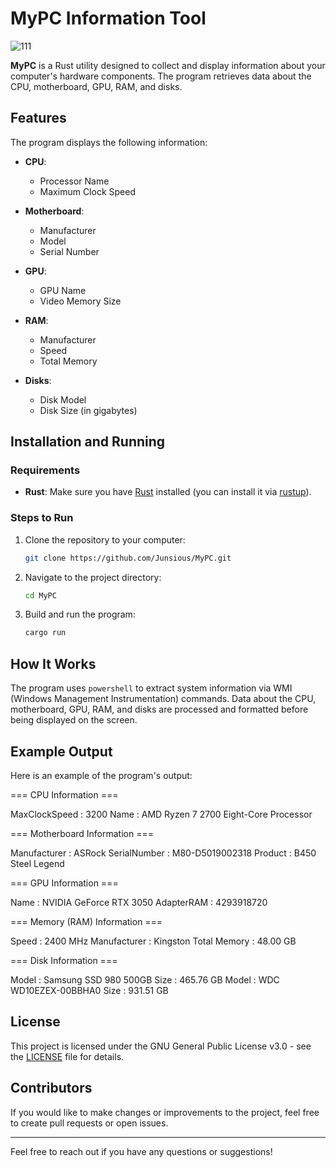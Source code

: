 # MyPC Information Tool
![111](https://github.com/user-attachments/assets/0bc87049-eceb-46eb-8152-53c90f2d6cba)

**MyPC** is a Rust utility designed to collect and display information about your computer's hardware components. The program retrieves data about the CPU, motherboard, GPU, RAM, and disks.

## Features

The program displays the following information:

- **CPU**:
  - Processor Name
  - Maximum Clock Speed
  
- **Motherboard**:
  - Manufacturer
  - Model
  - Serial Number

- **GPU**:
  - GPU Name
  - Video Memory Size

- **RAM**:
  - Manufacturer
  - Speed
  - Total Memory
  
- **Disks**:
  - Disk Model
  - Disk Size (in gigabytes)

## Installation and Running

### Requirements

- **Rust**: Make sure you have [Rust](https://www.rust-lang.org/) installed (you can install it via [rustup](https://rustup.rs/)).

### Steps to Run

1. Clone the repository to your computer:

    ```bash
    git clone https://github.com/Junsious/MyPC.git
    ```

2. Navigate to the project directory:

    ```bash
    cd MyPC
    ```

3. Build and run the program:

    ```bash
    cargo run
    ```

## How It Works

The program uses `powershell` to extract system information via WMI (Windows Management Instrumentation) commands. Data about the CPU, motherboard, GPU, RAM, and disks are processed and formatted before being displayed on the screen.

## Example Output

Here is an example of the program's output:

=== CPU Information ===

MaxClockSpeed : 3200
Name          : AMD Ryzen 7 2700 Eight-Core Processor

=== Motherboard Information ===

Manufacturer : ASRock
SerialNumber : M80-D5019002318
Product      : B450 Steel Legend

=== GPU Information ===

Name          : NVIDIA GeForce RTX 3050
AdapterRAM    : 4293918720

=== Memory (RAM) Information ===

Speed         : 2400 MHz
Manufacturer  : Kingston
Total Memory  : 48.00 GB

=== Disk Information ===

Model         : Samsung SSD 980 500GB
Size          : 465.76 GB
Model         : WDC WD10EZEX-00BBHA0
Size          : 931.51 GB

## License

This project is licensed under the GNU General Public License v3.0 - see the [LICENSE](LICENSE) file for details.

## Contributors

If you would like to make changes or improvements to the project, feel free to create pull requests or open issues.

---

Feel free to reach out if you have any questions or suggestions!
